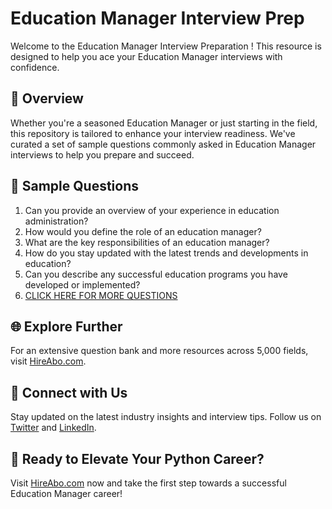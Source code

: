 # Education Manager Interview Prep

Welcome to the Education Manager Interview Preparation ! This resource is designed to help you ace your Education Manager interviews with confidence.

## 🚀 Overview

Whether you're a seasoned Education Manager or just starting in the field, this repository is tailored to enhance your interview readiness. We've curated a set of sample questions commonly asked in Education Manager interviews to help you prepare and succeed.

## 📝 Sample Questions

1. Can you provide an overview of your experience in education administration?
2. How would you define the role of an education manager?
3. What are the key responsibilities of an education manager?
4. How do you stay updated with the latest trends and developments in education?
5. Can you describe any successful education programs you have developed or implemented?
6. [CLICK HERE FOR MORE QUESTIONS](https://hireabo.com/job/4_1_15/Education%20Manager)

## 🌐 Explore Further

For an extensive question bank and more resources across 5,000 fields, visit [HireAbo.com](https://www.hireabo.com).

## 📱 Connect with Us

Stay updated on the latest industry insights and interview tips. Follow us on [Twitter](https://twitter.com/hireabo) and [LinkedIn](https://www.linkedin.com/in/hire-abo-3609972a8/).

## 🚀 Ready to Elevate Your Python Career?

Visit [HireAbo.com](https://www.hireabo.com) now and take the first step towards a successful Education Manager career!